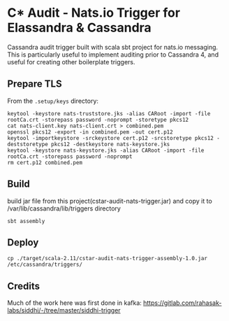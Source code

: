 # C* Audit - Nats.io Trigger for Elassandra & Cassandra

Cassandra audit trigger built with scala sbt project for nats.io messaging. This is particularly useful to implement auditing prior to Cassandra 4, and useful for creating other boilerplate triggers.

## Prepare TLS

From the ```.setup/keys``` directory:
```
keytool -keystore nats-truststore.jks -alias CARoot -import -file rootCa.crt -storepass password -noprompt -storetype pkcs12
cat nats-client.key nats-client.crt > combined.pem
openssl pkcs12 -export -in combined.pem -out cert.p12
keytool -importkeystore -srckeystore cert.p12 -srcstoretype pkcs12 -deststoretype pkcs12 -destkeystore nats-keystore.jks
keytool -keystore nats-keystore.jks -alias CARoot -import -file rootCa.crt -storepass password -noprompt
rm cert.p12 combined.pem
```

## Build

build jar file from this project(cstar-audit-nats-trigger.jar) and copy it to /var/lib/cassandra/lib/triggers 
directory

```
sbt assembly
```

## Deploy
```
cp ./target/scala-2.11/cstar-audit-nats-trigger-assembly-1.0.jar /etc/cassandra/triggers/
```

## Credits

Much of the work here was first done in kafka:
https://gitlab.com/rahasak-labs/siddhi/-/tree/master/siddhi-trigger